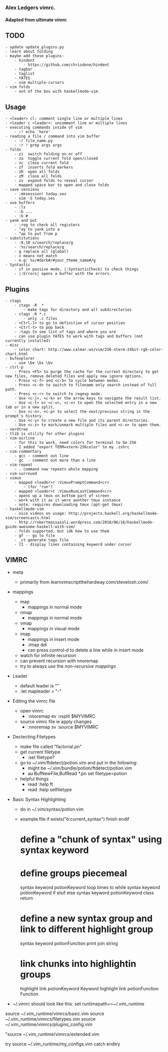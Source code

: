 ### Alex Ledgers vimrc. 
#### Adapted from ultimate vimrc

## TODO
    - update update_plugins.py
    - learn about folding
    - maybe add these plugins:
        - hindent 
            - https://github.com/chrisdone/hindent
        - tagbar
        - taglist
        - YATES
        - vim multiple-cursors
    - vim folds
        - out of the box with haskellmode-vim

## Usage
    - <leader> cl: comment single line or multiple lines
    - <leader c <leader>: uncomment line or multiple lines
    - executing commands inside of vim
        - :! echo 'here'
    - reading a file / command into vim buffer
        - :r file_name.py
        - :r ! grep args args
    - folds
        - zi  switch folding on or off
        - za  toggle current fold open/closed
        - zc  close current fold
        - zf  inserts fold markers
        - zR  open all folds
        - zM  close all folds
        - zv  expand folds to reveal cursor
        - mapped space bar to open and close folds
    - save sessions
        - :mksession! today.ses
        - vim -S today.ses
    - use buffers
        - :ls
        - :b ...
        - :b #
    - yank and put
        - :reg to check all registers
        - "ay to yank into a
        - "ap to put from p
    - substitutions
        - :8,10 x/search/replace/g
        - :%s/search/replace/g
        - g replace all (global)
        - v means not match
        - e.g: %s/#dark#/#your_theme_name#/g
    - Syntastic
        - if in passive mode, |:SyntasticCheck| to check things
        - |:Errors| opens a buffer with the errors.
## Plugins
    - ctags
        - ctags -R  *
            - make tags for directory and all subdirectories
        - ctags -R *.c
            - only .c files
        - <Ctrl-]> to go to definition of cursor position
        - <Ctrl-t> to pop back
        - :tags to see list of tags and where you are
        - can use plugin YATES to work with tags and buffers (not currently installed)
    - misc
        - color chart: http://www.calmar.ws/vim/256-xterm-24bit-rgb-color-chart.html
    - bufexplorer 
        - use \be \bs \bv
    - ctrl-p
        - Press <F5> to purge the cache for the current directory to get new files, remove deleted files and apply new ignore options.
        - Press <c-f> and <c-b> to cycle between modes.
        - Press <c-d> to switch to filename only search instead of full path.
        - Press <c-r> to switch to regexp mode.
        - Use <c-j>, <c-k> or the arrow keys to navigate the result list.
        - Use <c-t> or <c-v>, <c-x> to open the selected entry in a new tab or in a new split.
        - Use <c-n>, <c-p> to select the next/previous string in the prompt's history.
        - Use <c-y> to create a new file and its parent directories.
        - Use <c-z> to mark/unmark multiple files and <c-o> to open them.
    - nerdtree
    - tlib is utility for other plugins
    - vim-airline
        - for this to work, need colors for terminal to be 256
        - I added "export TERM=xterm-256color" to my .zshrc
    - vim-commentary
        - gcc - comment out line
        - gc  - comment out more than a line
    - vim-repeat
        - . command now repeats whole mapping
    - vim-surround
    - vimux
        - mapped <leader>r :VimuxPromptCommand<cr>
            - (for "run")
        - mapped <leader>t :VimuxRunLastCommand<cr>
        - opens up a tmux on bottom part of screen
        - work with it as it were another tmux instance
        - note: requires downloading tmux (apt-get tmux)
    - haskellmode-vim
        - nice videos on usage: http://projects.haskell.org/haskellmode-vim/screencasts.html
        - http://robertmassaioli.wordpress.com/2010/06/16/haskellmode-guide-awesome-haskell-with-vim/
        - folds supported, but idk how to use them
        - gf -- go to file
        - _ct generate tags file
        - [I - display lines containing keyword under cursor
## VIMRC
- meta
    - primarily from learnvimscriptthehardway.com/stevelosh.com/
- mappings
    - map
        - mappings in normal mode
    - nmap
        - mappings in normal mode
    - vmap
        - mappings in visual mode
    - imap 
        - mappings in insert mode
        - :imap <c-d> <esc>ddi
        - can press control-d to delete a line while in insert mode
    - watch for infinite recursion
    - can prevent recursion with nnoremap
    - try to always *use* the *non-recursive mappings*
- Leader 
    - default leader is "\"
    - :let mapleader = "-"
- Editing the vimrc file
    - open vimrc
        - :nnoremap <leader>ev :vsplit $MYVIMRC<cr>
    - source vimrc file ie apply changes
        - :nnoremap <leader>sv :source $MYVIMRC<cr>
- Dectecting Filetypes
    - make file called "factorial.pn"
    - get current filetype
        - :set filetype?
    - go to ~/.vim/ftdetect/potion.vim and put in the following:
        - might be ~/.vim/bundle/potion/ftdetect/potion.vim
        - au BufNewFile,BufRead *.pn set filetype=potion
    - helpful things
        - read :help ft
        - read :help setfiletype
- Basic Syntax Highlighting
    - do in ~/.vim/syntax/potion.vim
    - example file
        if exists("b:current_syntax")
            finish
        endif
        
        # define a "chunk of syntax" using syntax keyword
        # define groups piecemeal
        syntax keyword potionKeyword loop times to while
        syntax keyword potionKeyword if elsif else
        syntax keyword potionKeyword class return
        
        # define a new syntax group and link to different highlight group 
        syntax keyword potionFunction print join string
        
        # link chunks into highlightin groups
        highlight link potionKeyword Keyword
        highlight link potionFunction Function

- ~/.vimrc should look like this:
set runtimepath+=~/.vim_runtime

source ~/.vim_runtime/vimrcs/basic.vim
source ~/.vim_runtime/vimrcs/filetypes.vim
source ~/.vim_runtime/vimrcs/plugins_config.vim

"source ~/.vim_runtime/vimrcs/extended.vim

try
source ~/.vim_runtime/my_configs.vim
catch
endtry




